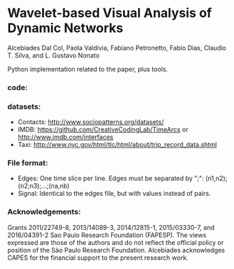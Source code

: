 # Wavelet-based Visual Analysis of Dynamic Networks

Alcebiades Dal Col, Paola Valdivia, Fabiano Petronetto, Fabio Dias, Claudio T. Silva, and L. Gustavo Nonato


Python implementation related to the paper, plus tools.


### code:



### datasets:

- Contacts: http://www.sociopatterns.org/datasets/
- IMDB: https://github.com/CreativeCodingLab/TimeArcs or http://www.imdb.com/interfaces
- Taxi: http://www.nyc.gov/html/tlc/html/about/trip_record_data.shtml


### File format:

- Edges: One time slice per line. Edges must be separated by ";": (n1,n2);(n2;n3);...;(na,nb)
- Signal: Identical to the edges file, but with values instead of pairs.


### Acknowledgements:

Grants 2011/22749-8, 2013/14089-3, 2014/12815-1, 2015/03330-7, and 2016/04391-2 Sao Paulo Research Foundation (FAPESP). The views expressed are those of the authors and do not reflect the official policy or position of the São Paulo Research Foundation. Alcebiades acknowledges CAPES for the financial support to the present research work.
